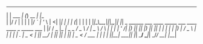  _          _ _       _     
| | ___   _| (_) __ _| |__  
| |/ / | | | | |/ _` | '_ \ 
|   <| |_| | | | (_| | | | |
|_|\_\\__,_|_|_|\__,_|_| |_|
    _  ______  ___ ____ _____ ___   ____ ____      _    _____ ___ 
| |/ /  _ \|_ _|  _ \_   _/ _ \ / ___|  _ \    / \  |  ___|_ _|
| ' /| |_) || || |_) || || | | | |  _| |_) |  / _ \ | |_   | | 
| . \|  _ < | ||  __/ | || |_| | |_| |  _ <  / ___ \|  _|  | | 
|_|\_\_| \_\___|_|    |_| \___/ \____|_| \_\/_/   \_\_|   |___|
